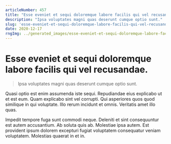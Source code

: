 ```yaml
---
articleNumber: 457
title: "Esse eveniet et sequi doloremque labore facilis qui vel recusandae."
description: "Ipsa voluptates magni quas deserunt cumque optio sunt."
slug: 'esse-eveniet-et-sequi-doloremque-labore-facilis-qui-vel-recusandae.'
date: 2020-12-17
rngImg: ../generated_images/esse-eveniet-et-sequi-doloremque-labore-facilis-qui-vel-recusandae..jpg
---
```


# Esse eveniet et sequi doloremque labore facilis qui vel recusandae.

> Ipsa voluptates magni quas deserunt cumque optio sunt.

Quasi optio est enim assumenda iste sequi. Repudiandae eius explicabo ut et est eum. Quam explicabo sint vel corrupti. Qui asperiores quos quod similique in qui voluptate. Illo rerum incidunt et omnis. Veritatis amet illo quas.
 Impedit tempore fuga sunt commodi neque. Deleniti et sint consequuntur est autem accusantium. Ab soluta quis ab. Molestiae ipsa autem. Est provident ipsum dolorem excepturi fugiat voluptatem consequatur veniam voluptatem. Molestias quaerat in et in.
